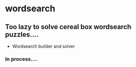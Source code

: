 # wordsearch
## Too lazy to solve cereal box wordsearch puzzles....
- Wordsearch builder and solver


### In process....
